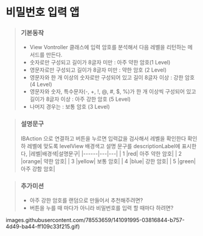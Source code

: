 # 비밀번호 입력 앱

> ### 기본동작
> * View Vontroller 클래스에 입력 암호를 분석해서 다음 레벨을 리턴하는 메서드를 만든다.
> * 숫자로만 구성되고 길이가 8글자 미만 : 아주 약한 암호(1 Level)
> * 영문자로만 구성되고 길이가 8글자 미만 : 약한 암호 (2 Level)
> * 영문자와 한 개 이상의 숫자로만 구성되어 있고 길이 8글자 이상 : 강한 암호 (4 Level)
> * 영문자와 숫자, 특수문자(-, +, !, @, #, $, %)가 한 개 이상씩 구성되어 있고 길이가 8글자 이상 : 아주 강한 암호 (5 Level)
> * 나머지 경우는 : 보통 암호 (3 Level)


> ### 설명문구
> IBAction 으로 연결하고 버튼을 누르면 입력값을 검사해서 레벨을 확인한다
> 확인하 레벨에 맞도록 levelView 배경색고 설명 문구를 descriptionLabel에 표시한다,
> |레벨|배경색|설명문구|
> |------|---|---|
> | 1 |red|	아주 약한 암호|
> | 2 |orange|	약한 암호|
> | 3 |yellow|	보통 암호|
> | 4 |blue|	강한 암호|
> | 5 |green|	아주 강함 암호|

> ### 추가미션
> * 아주 강한 암호를 랜덤으로 만들어서 추천해주려면?
> * 버튼을 누를 때 마다가 아니라 비밀번호를 입력 할 때마다 하려면?


images.githubusercontent.com/78553659/141091995-03816844-b757-4d49-ba44-ff109c33f215.gif)



